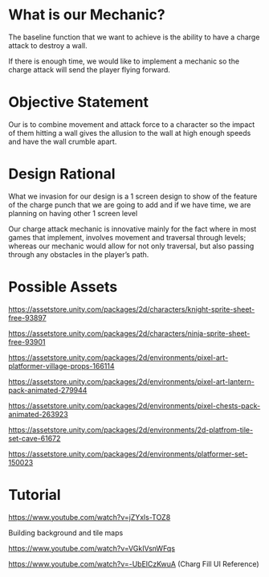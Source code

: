 # What is our Mechanic? 

The baseline function that we want to achieve is the ability to have a charge attack to destroy a wall.  

If there is enough time, we would like to implement a mechanic so the charge attack will send the player flying forward.  

# Objective Statement 

Our is to combine movement and attack force to a character so the impact of them hitting a wall gives the allusion to the wall at high enough speeds and have the wall crumble apart.  

 

# Design Rational 

What we invasion for our design is a 1 screen design to show of the feature of the charge punch that we are going to add and if we have time, we are planning on having other 1 screen level 

Our charge attack mechanic is innovative mainly for the fact where in most games that implement, involves movement and traversal through levels; whereas our mechanic would allow for not only traversal, but also passing through any obstacles in the player’s path.  
 

# Possible Assets 

https://assetstore.unity.com/packages/2d/characters/knight-sprite-sheet-free-93897 

https://assetstore.unity.com/packages/2d/characters/ninja-sprite-sheet-free-93901 

https://assetstore.unity.com/packages/2d/environments/pixel-art-platformer-village-props-166114 

https://assetstore.unity.com/packages/2d/environments/pixel-art-lantern-pack-animated-279944 

https://assetstore.unity.com/packages/2d/environments/pixel-chests-pack-animated-263923 

https://assetstore.unity.com/packages/2d/environments/2d-platfrom-tile-set-cave-61672

https://assetstore.unity.com/packages/2d/environments/platformer-set-150023

 
# Tutorial 


https://www.youtube.com/watch?v=jZYxls-TOZ8 

Building background and tile maps 

https://www.youtube.com/watch?v=VGkIVsnWFqs 

https://www.youtube.com/watch?v=-UbElCzKwuA (Charg Fill UI Reference)
